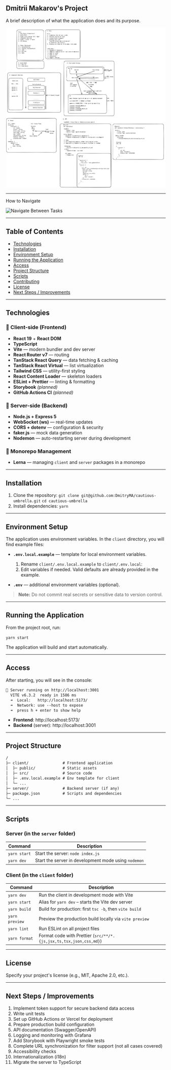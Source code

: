 ## Dmitrii Makarov's Project

A brief description of what the application does and its purpose.

![Design Mockup](design.png)


---
How to Navigate

![Navigate Between Tasks](navigate.gif)

---

## Table of Contents

- [Technologies](#technologies)
- [Installation](#installation)
- [Environment Setup](#environment-setup)
- [Running the Application](#running-the-application)
- [Access](#access)
- [Project Structure](#project-structure)
- [Scripts](#scripts)
- [Contributing](#contributing)
- [License](#license)
- [Next Steps / Improvements](#next-steps-improvements)

---

## Technologies

### 🔹 Client-side (Frontend)
- **React 19** + **React DOM**
- **TypeScript**
- **Vite** — modern bundler and dev server
- **React Router v7** — routing
- **TanStack React Query** — data fetching & caching
- **TanStack React Virtual** — list virtualization
- **Tailwind CSS** — utility-first styling
- **React Content Loader** — skeleton loaders
- **ESLint + Prettier** — linting & formatting
- **Storybook** *(planned)*
- **GitHub Actions CI** *(planned)*

### 🔸 Server-side (Backend)
- **Node.js + Express 5**
- **WebSocket (ws)** — real-time updates
- **CORS + dotenv** — configuration & security
- **faker.js** — mock data generation
- **Nodemon** — auto-restarting server during development

### 🧩 Monorepo Management
- **Lerna** — managing `client` and `server` packages in a monorepo

---

## Installation

1. Clone the repository:
   ```git clone git@github.com:DmitryMA/cautious-umbrella.git```
   ```cd cautious-umbrella```
2. Install dependencies:
   ```yarn```

---

## Environment Setup

The application uses environment variables. In the ```client``` directory, you will find example files:

- **```.env.local.example```** — template for local environment variables.  
  1. Rename ```client/.env.local.example``` to ```client/.env.local```:     
  2. Edit variables if needed. Valid defaults are already provided in the example.

- **```.env```** — additional environment variables (optional).

> **Note:** Do not commit real secrets or sensitive data to version control.

---

## Running the Application

From the project root, run:

```yarn start```

The application will build and start automatically.

---

## Access

After starting, you will see in the console:

```
🚀 Server running on http://localhost:3001
  VITE v6.3.2  ready in 1586 ms
  ➜  Local:   http://localhost:5173/
  ➜  Network: use --host to expose
  ➜  press h + enter to show help
```

- **Frontend**: http://localhost:5173/  
- **Backend** (server): http://localhost:3001

---

## Project Structure

```plaintext
/
├─ client/               # Frontend application
│  ├─ public/            # Static assets
│  ├─ src/               # Source code
│  ├─ .env.local.example # Env template for client
│  └─ ...
├─ server/               # Backend server (if any)
├─ package.json          # Scripts and dependencies
└─ ...
```

---

## Scripts

### Server (in the `server` folder)
| Command       | Description                                 |
| ------------- | ------------------------------------------- |
| `yarn start`  | Start the server: `node index.js`           |
| `yarn dev`    | Start the server in development mode using `nodemon` |

### Client (in the `client` folder)
| Command        | Description                                                                 |
| -------------- | --------------------------------------------------------------------------- |
| `yarn dev`     | Run the client in development mode with Vite                                |
| `yarn start`   | Alias for `yarn dev` – starts the Vite dev server                          |
| `yarn build`   | Build for production: first `tsc -b`, then `vite build`                     |
| `yarn preview` | Preview the production build locally via `vite preview`                     |
| `yarn lint`    | Run ESLint on all project files                                             |
| `yarn format`  | Format code with Prettier (`src/**/*.{js,jsx,ts,tsx,json,css,md}`)          |

---

## License

Specify your project's license (e.g., MIT, Apache 2.0, etc.).

---

## Next Steps / Improvements

1. Implement token support for secure backend data access  
2. Write unit tests  
3. Set up GitHub Actions or Vercel for deployment  
4. Prepare production build configuration  
5. API documentation (Swagger/OpenAPI)  
6. Logging and monitoring with Grafana  
7. Add Storybook with Playwright smoke tests  
8. Complete URL synchronization for filter support (not all cases covered)  
9. Accessibility checks  
10. Internationalization (i18n)  
11. Migrate the server to TypeScript  

